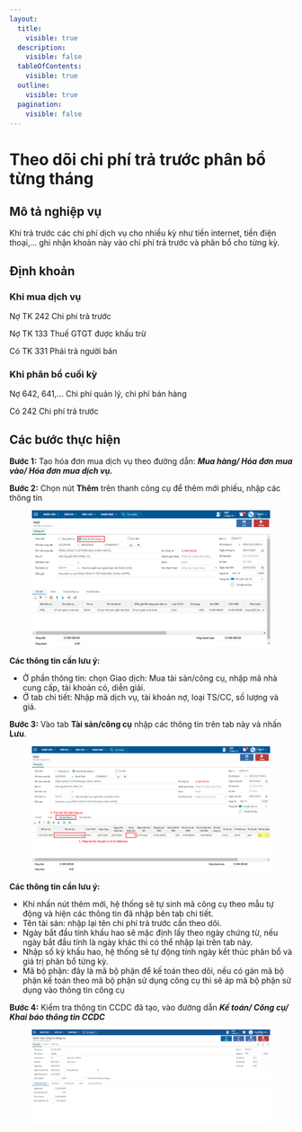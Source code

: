 ```yaml
---
layout:
  title:
    visible: true
  description:
    visible: false
  tableOfContents:
    visible: true
  outline:
    visible: true
  pagination:
    visible: false
---
```


# Theo dõi chi phí trả trước phân bổ từng tháng

## Mô tả nghiệp vụ

Khi trả trước các chi phí dịch vụ cho nhiều kỳ như tiền internet, tiền điện thoại,... ghi nhận khoản này vào chi phí trả trước và phân bổ cho từng kỳ.

## Định khoản

### Khi mua dịch vụ

Nợ TK 242 Chi phí trả trước

Nợ TK 133 Thuế GTGT được khấu trừ

Có TK 331 Phải trả người bán

### Khi phân bổ cuối kỳ

Nợ 642, 641,... Chi phí quản lý, chi phí bán hàng

Có 242 Chi phí trả trước

## Các bước thực hiện

**Bước 1:** Tạo hóa đơn mua dịch vụ theo đường dẫn: _**Mua hàng/ Hóa đơn mua vào/ Hóa đơn mua dịch vụ.**_

**Bước 2:** Chọn nút **Thêm** trên thanh công cụ để thêm mới phiếu, nhập các thông tin

<figure><img src="../../.gitbook/assets/CCDC chi phí trả trước 01.png" alt=""><figcaption></figcaption></figure>

**Các thông tin cần lưu ý:**

* Ở phần thông tin: chọn Giao dịch: Mua tài sản/công cụ, nhập mã nhà cung cấp, tài khoản có, diễn giải.
* Ở tab chi tiết: Nhập mã dịch vụ, tài khoản nợ, loại TS/CC, số lượng và giá.

**Bước 3:** Vào tab **Tài sản/công cụ** nhập các thông tin trên tab này và nhấn **Lưu**.

<figure><img src="../../.gitbook/assets/CCDC chi phí trả trước 02.png" alt=""><figcaption></figcaption></figure>

**Các thông tin cần lưu ý:**

* Khi nhấn nút thêm mới, hệ thống sẽ tự sinh mã công cụ theo mẫu tự động và hiện các thông tin đã nhập bên tab chi tiết.
* Tên tài sản: nhập lại tên chi phí trả trước cần theo dõi.
* Ngày bắt đầu tính khấu hao sẽ mặc định lấy theo ngày chứng từ, nếu ngày bắt đầu tính là ngày khác thì có thể nhập lại trên tab này.
* Nhập số kỳ khấu hao, hệ thống sẽ tự động tính ngày kết thúc phân bổ và giá trị phân bổ từng kỳ.
* Mã bộ phận: đây là mã bộ phận để kế toán theo dõi, nếu có gán mã bộ phận kế toán theo mã bộ phận sử dụng công cụ thì sẽ áp mã bộ phận sử dụng vào thông tin công cụ

**Bước 4:** Kiểm tra thông tin CCDC đã tạo, vào đường dẫn _**Kế toán/ Công cụ/ Khai báo thông tin CCDC**_

<figure><img src="../../.gitbook/assets/image (205).png" alt=""><figcaption></figcaption></figure>



